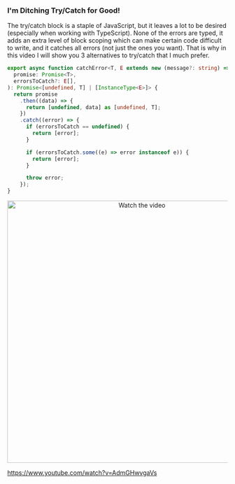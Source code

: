 
### I'm Ditching Try/Catch for Good!

The try/catch block is a staple of JavaScript, but it leaves a lot to be desired (especially when working with TypeScript). None of the errors are typed, it adds an extra level of block scoping which can make certain code difficult to write, and it catches all errors (not just the ones you want). That is why in this video I will show you 3 alternatives to try/catch that I much prefer.

```typescript
export async function catchError<T, E extends new (message?: string) => Error>(
  promise: Promise<T>,
  errorsToCatch?: E[],
): Promise<[undefined, T] | [InstanceType<E>]> {
  return promise
    .then((data) => {
      return [undefined, data] as [undefined, T];
    })
    .catch((error) => {
      if (errorsToCatch == undefined) {
        return [error];
      }

      if (errorsToCatch.some((e) => error instanceof e)) {
        return [error];
      }

      throw error;
    });
}
```

<p align="center">
  <a href="https://www.youtube.com/watch?v=AdmGHwvgaVs" target="_blank">
    <img src="https://img.youtube.com/vi/AdmGHwvgaVs/0.jpg" alt="Watch the video" width="600" />
  </a>
</p>

https://www.youtube.com/watch?v=AdmGHwvgaVs